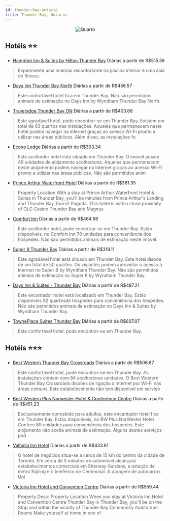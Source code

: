```yaml
---
id: thunder-bay-ontario
title: Thunder Bay, Ontario
---
```


<center><img src="https://i.travelapi.com/hotels/16000000/15740000/15730900/15730839/0061e8a1_z.jpg" alt="Quarto" /></center>


## Hotéis ⭐️⭐️

-    [Hampton Inn & Suites by Hilton Thunder Bay](https://www.hurb.com/aud/https://www.hurb.com/hoteis/thunder-bay/hampton-inn-suites-by-hilton-thunder-bay-JNP-JP00634S?cmp=18055) Diárias a partir de R$515.56
   > Experimente uma imersão reconfortante na piscina interior e uma sala de fitness.
-    [Days Inn Thunder Bay North](https://www.hurb.com/aud/https://www.hurb.com/hoteis/thunder-bay/days-inn-thunder-bay-north-JNP-JP994436?cmp=18055) Diárias a partir de R$456.57
   > Este confortável hotel fica em Thunder Bay. Não são permitidos animais de estimação no Days Inn by Wyndham Thunder Bay North. 
-    [Travelodge Thunder Bay ON](https://www.hurb.com/aud/https://www.hurb.com/hoteis/thunder-bay/travelodge-thunder-bay-on-JNP-JP090838?cmp=18055) Diárias a partir de R$403.68
   > Este agradável hotel, pode encontrar-se em Thunder Bay. Existem um total de 93 quartos nas instalações. Aqueles que permanecem neste hotel podem navegar na internet graças ao acesso Wi-Fi pronto a utilizar nas áreas públicas. Além disso, as instalações fo
-    [Econo Lodge](https://www.hurb.com/aud/https://www.hurb.com/hoteis/thunder-bay/econo-lodge-JNP-JP246435?cmp=18055) Diárias a partir de R$303.34
   > Este acolhedor hotel está situado em Thunder Bay. O imóvel possui 49 unidades de alojamento acolhedoras. Aqueles que permanecem neste alojamento podem navegar na internet graças ao acesso Wi-Fi pronto a utilizar nas áreas públicas. Não são permitidos anim
-    [Prince Arthur Waterfront Hotel](https://www.hurb.com/aud/https://www.hurb.com/hoteis/thunder-bay/prince-arthur-waterfront-hotel-JNP-JP800279?cmp=18055) Diárias a partir de R$361.35
   > Property Location With a stay at Prince Arthur Waterfront Hotel &amp; Suites in Thunder Bay, you&apos;ll be minutes from Prince Arthur&apos;s Landing and Thunder Bay Tourist Pagoda. This hotel is within close proximity of OLG Casino Thunder Bay and Magnus
-    [Comfort Inn](https://www.hurb.com/aud/https://www.hurb.com/hoteis/thunder-bay/comfort-inn-JNP-JP044672?cmp=18055) Diárias a partir de R$464.98
   > Este acolhedor hotel, pode encontrar-se em Thunder Bay. Estão disponíveis, no Comfort Inn 78 unidades para conveniência dos hóspedes. Não são permitidos animais de estimação neste imóvel. 
-    [Super 8 Thunder Bay](https://www.hurb.com/aud/https://www.hurb.com/hoteis/thunder-bay/super-8-thunder-bay-JNP-JP090836?cmp=18055) Diárias a partir de R$318.11
   > Este agradável hotel está situado em Thunder Bay. Este hotel dispõe de um total de 50 quartos. Os viajantes podem aproveitar o acesso à internet no Super 8 by Wyndham Thunder Bay. Não são permitidos animais de estimação no Super 8 by Wyndham Thunder Bay. 
-    [Days Inn & Suites - Thunder Bay](https://www.hurb.com/aud/https://www.hurb.com/hoteis/thunder-bay/days-inn-suites-thunder-bay-JNP-JP725016?cmp=18055) Diárias a partir de R$487.21
   > Este encantador hotel está localizado em Thunder Bay. Estão disponíveis 92 quartosde hóspedes para conveniência dos hóspedes. Não são permitidos animais de estimação no Days Inn &amp; Suites by Wyndham Thunder Bay. 
-    [TownePlace Suites Thunder Bay](https://www.hurb.com/aud/https://www.hurb.com/hoteis/thunder-bay/towneplace-suites-thunder-bay-JNP-JP664697?cmp=18055) Diárias a partir de R$607.07
   > Este confortável hotel, pode encontrar-se em Thunder Bay. 

## Hotéis ⭐️⭐️⭐️

-    [Best Western Thunder Bay Crossroads](https://www.hurb.com/aud/https://www.hurb.com/hoteis/thunder-bay/best-western-thunder-bay-crossroads-JNP-JP974362?cmp=18055) Diárias a partir de R$506.87
   > Este confortável hotel, pode encontrar-se em Thunder Bay. As instalações contam com 84 acolhedoras unidades. O Best Western Thunder Bay Crossroads dispões de ligação à internet por Wi-Fi nas áreas comuns. Este estabelecimento não tem disponível um serviço
-    [Best Western Plus Norwester Hotel & Conference Centre](https://www.hurb.com/aud/https://www.hurb.com/hoteis/thunder-bay/best-western-plus-norwester-hotel-conference-centre-JNP-JP720053?cmp=18055) Diárias a partir de R$451.23
   > Exclusivamente concebido para adultos, este encantador hotel fica em Thunder Bay. Estão disponíveis, no BW Plus NorWester Hotel Confere 89 unidades para conveniência dos hóspedes. Este alojamento não aceita animais de estimação. Alguns destes serviços pod
-    [Valhalla Inn Hotel](https://www.hurb.com/aud/https://www.hurb.com/hoteis/thunder-bay/valhalla-inn-hotel-JNP-JP118171?cmp=18055) Diárias a partir de R$433.61
   > O hotel de negócios situa-se a cerca de 15 km do centro da cidade de Toronto. Em cerca de 5 minutos de automóvel alcançará estabelecimentos comerciais em Sherway Gardens, a estação de metro Kipling e o teleférico de Centennial. A paragem de autocarros Uni
-    [Victoria Inn Hotel and Convention Centre](https://www.hurb.com/aud/https://www.hurb.com/hoteis/thunder-bay/victoria-inn-hotel-and-convention-centre-JNP-JP661315?cmp=18055) Diárias a partir de R$559.44
   > Property Desc:    Property Location   When you stay at Victoria Inn Hotel and Convention Centre Thunder Bay in Thunder Bay, you&apos;ll be on the Strip and within the vicinity of Thunder Bay Community Auditorium.    Rooms   Make yourself at home in one of
